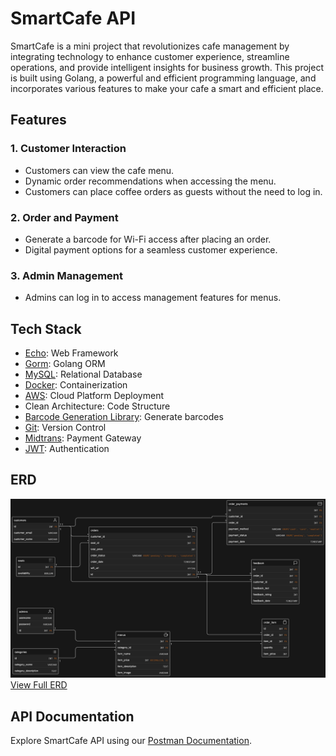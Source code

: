 # SmartCafe API

SmartCafe is a mini project that revolutionizes cafe management by integrating technology to enhance customer experience, streamline operations, and provide intelligent insights for business growth. This project is built using Golang, a powerful and efficient programming language, and incorporates various features to make your cafe a smart and efficient place.

## Features

### 1. Customer Interaction

- Customers can view the cafe menu.
- Dynamic order recommendations when accessing the menu.
- Customers can place coffee orders as guests without the need to log in.

### 2. Order and Payment

- Generate a barcode for Wi-Fi access after placing an order.
- Digital payment options for a seamless customer experience.

### 3. Admin Management

- Admins can log in to access management features for menus.

## Tech Stack

- [Echo](https://echo.labstack.com/): Web Framework
- [Gorm](https://gorm.io/): Golang ORM
- [MySQL](https://www.mysql.com/): Relational Database
- [Docker](https://www.docker.com/): Containerization
- [AWS](https://aws.amazon.com/): Cloud Platform Deployment
- Clean Architecture: Code Structure
- [Barcode Generation Library](https://github.com/boombuler/barcode): Generate barcodes
- [Git](https://git-scm.com/): Version Control
- [Midtrans](https://www.midtrans.com/): Payment Gateway
- [JWT](https://jwt.io/): Authentication

## ERD

![ERD](./docs/smartcafe_erd.png)
[View Full ERD](https://app.eraser.io/workspace/d0jHWzp9R6XxCPunrQoF?origin=share)

## API Documentation

Explore SmartCafe API using our [Postman Documentation](https://documenter.getpostman.com/view/23824709/2s9YRB2XBs).
